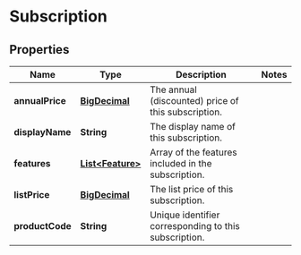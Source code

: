 # Subscription

## Properties
Name | Type | Description | Notes
------------ | ------------- | ------------- | -------------
**annualPrice** | [**BigDecimal**](BigDecimal.md) | The annual (discounted) price of this subscription. | 
**displayName** | **String** | The display name of this subscription. | 
**features** | [**List&lt;Feature&gt;**](Feature.md) | Array of the features included in the subscription. | 
**listPrice** | [**BigDecimal**](BigDecimal.md) | The list price of this subscription. | 
**productCode** | **String** | Unique identifier corresponding to this subscription. | 
